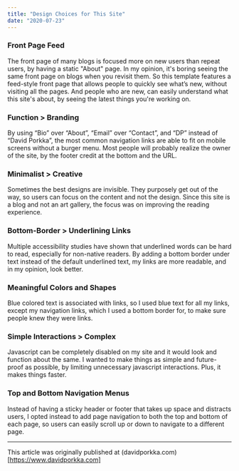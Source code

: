 ```yaml
---
title: "Design Choices for This Site"
date: "2020-07-23"
---
```


### **Front Page Feed**

The front page of many blogs is focused more on new users than repeat users, by having a static "About" page. In my opinion, it's boring seeing the same front page on blogs when you revisit them. So this template features a feed-style front page that allows people to quickly see what’s new, without visiting all the pages. And people who are new, can easily understand what this site's about, by seeing the latest things you're working on.

### **Function > Branding**  

By using “Bio” over “About”, “Email” over “Contact”, and “DP” instead of “David Porkka”, the most common navigation links are able to fit on mobile screens without a burger menu. Most people will probably realize the owner of the site, by the footer credit at the bottom and the URL. 

### **Minimalist > Creative**

Sometimes the best designs are invisible. They purposely get out of the way, so users can focus on the content and not the design. Since this site is a blog and not an art gallery, the focus was on improving the reading experience. 

### **Bottom-Border > Underlining Links**

Multiple accessibility studies have shown that underlined words can be hard to read, especially for non-native readers. By adding a bottom border under text instead of the default underlined text, my links are more readable, and in my opinion, look better.

### **Meaningful Colors and Shapes**

Blue colored text is associated with links, so I used blue text for all my links, except my navigation links, which I used a bottom border for, to make sure people knew they were links.

### **Simple Interactions > Complex**

Javascript can be completely disabled on my site and it would look and function about the same. I wanted to make things as simple and future-proof as possible, by limiting unnecessary javascript interactions. Plus, it makes things faster.

### **Top and Bottom Navigation Menus**

Instead of having a sticky header or footer that takes up space and distracts users, I opted instead to add page navigation to both the top and bottom of each page, so users can easily scroll up or down to navigate to a different page.

-----------------------------

This article was originally published at (davidporkka.com)[https://www.davidporkka.com]